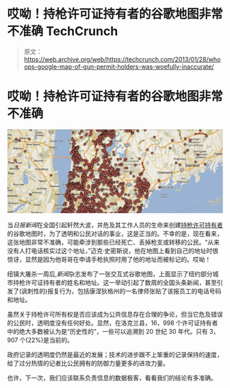 # 哎呦！持枪许可证持有者的谷歌地图非常不准确 TechCrunch

> 原文：<https://web.archive.org/web/https://techcrunch.com/2013/01/28/whoops-google-map-of-gun-permit-holders-was-woefully-inaccurate/>

# 哎呦！持枪许可证持有者的谷歌地图非常不准确

![new-york-newspaper-posts-map-with-names-and-addresses-of-handgun-permit-owners-update-the-verge (1)](img/8a15f521396ad1d0a11a666b6927b8c0.png)

当*日报新闻*在全国引起轩然大波，并危及其工作人员的生命来创建[持枪许可持有者](https://web.archive.org/web/20221206133148/https://beta.techcrunch.com/2012/12/26/journalists-addresses-posted-google-maps-gun/)的谷歌地图时，为了透明和公民对话的事业，这是正当的。不幸的是，现在看来，这张地图非常不准确，可能牵涉到那些已经死亡、丢掉枪支或转移的公民。“从来没有人打电话核实过这个地址，”迈克·史密斯说，他在地图上看到自己的地址时很惊讶，显然是因为他哥哥在申请手枪执照时用了他的地址而被标记的。哎呦！

纽镇大屠杀一周后,*新闻*杂志发布了一张交互式谷歌地图，上面显示了纽约部分城市持枪许可证持有者的姓名和地址。这一举动引起了数周的全国头条新闻，甚至引发了(讽刺性的)报复行为，包括康涅狄格州的一名律师张贴了该报员工的电话号码和地址。

虽然关于持枪许可所有权是否应该成为公共信息存在合理的争论，但当它危及错误的公民时，透明度没有任何好处。显然，在洛克兰县，16，998 个许可证持有者中的绝大多数被认为是“历史性的”，一些可以追溯到 20 世纪 30 年代。只有 3，907 个(22%)是当前的。

政府记录的透明度仍然是最近的发展；技术的进步跟不上笨重的记录保持的速度，给了过分热情的记者比公民拥有的防御力量更多的进攻力量。

也许，下一次，我们应该联系负责信息的数据极客，看看我们的结论有多准确。